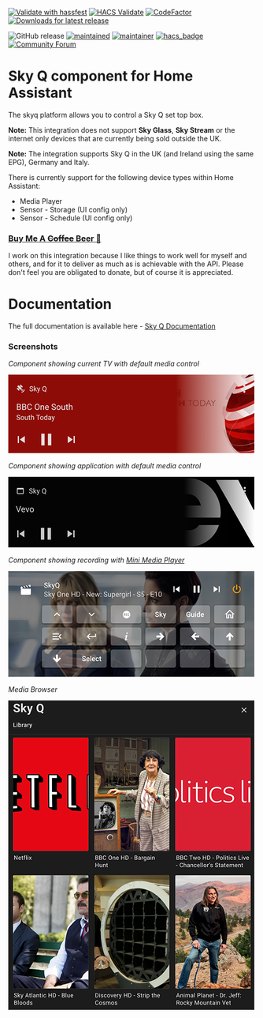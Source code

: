 [![Validate with hassfest](https://github.com/RogerSelwyn/Home_Assistant_SkyQ_MediaPlayer/actions/workflows/hassfest.yaml/badge.svg)](https://github.com/RogerSelwyn/Home_Assistant_SkyQ_MediaPlayer/actions/workflows/hassfest.yaml) [![HACS Validate](https://github.com/RogerSelwyn/Home_Assistant_SkyQ_MediaPlayer/actions/workflows/hacs.yaml/badge.svg)](https://github.com/RogerSelwyn/Home_Assistant_SkyQ_MediaPlayer/actions/workflows/hacs.yaml) [![CodeFactor](https://www.codefactor.io/repository/github/rogerselwyn/home_assistant_skyq_mediaplayer/badge)](https://www.codefactor.io/repository/github/rogerselwyn/home_assistant_skyq_mediaplayer) [![Downloads for latest release](https://img.shields.io/github/downloads/RogerSelwyn/Home_Assistant_SkyQ_MediaPlayer/latest/total.svg)](https://github.com/RogerSelwyn/Home_Assistant_SkyQ_MediaPlayer/releases/latest)

![GitHub release](https://img.shields.io/github/v/release/RogerSelwyn/Home_Assistant_SkyQ_MediaPlayer) [![maintained](https://img.shields.io/maintenance/yes/2023.svg)](#) [![maintainer](https://img.shields.io/badge/maintainer-%20%40RogerSelwyn-blue.svg)](https://github.com/RogerSelwyn) [![hacs_badge](https://img.shields.io/badge/HACS-Default-41BDF5.svg)](https://github.com/hacs/integration) [![Community Forum](https://img.shields.io/badge/community-forum-brightgreen.svg)](https://community.home-assistant.io/t/custom-component-skyq-media-player/140306)


# Sky Q component for Home Assistant

The skyq platform allows you to control a Sky Q set top box.

**Note:** This integration does not support **Sky Glass**, **Sky Stream** or the internet only devices that are currently being sold outside the UK.

**Note:** The integration supports Sky Q in the UK (and Ireland using the same EPG), Germany and Italy.

There is currently support for the following device types within Home Assistant:

- Media Player
- Sensor - Storage (UI config only)
- Sensor - Schedule (UI config only)

### [Buy Me A ~~Coffee~~ Beer 🍻](https://buymeacoffee.com/rogtp)
I work on this integration because I like things to work well for myself and others, and for it to deliver as much as is achievable with the API. Please don't feel you are obligated to donate, but of course it is appreciated.

# Documentation

The full documentation is available here - [Sky Q Documentation](https://rogerselwyn.github.io/Home_Assistant_SkyQ_MediaPlayer/)

### Screenshots

_Component showing current TV with default media control_

<img src="https://raw.githubusercontent.com/RogerSelwyn/Home_Assistant_SkyQ_MediaPlayer/master/docs/screenshots/skyq_1.png">

_Component showing application with default media control_

<img src="https://raw.githubusercontent.com/RogerSelwyn/Home_Assistant_SkyQ_MediaPlayer/master/docs/screenshots/skyq_2.png">

_Component showing recording with [Mini Media Player](https://github.com/kalkih/mini-media-player)_

<img src="https://raw.githubusercontent.com/RogerSelwyn/Home_Assistant_SkyQ_MediaPlayer/master/docs/screenshots/skyq_3.png">

_Media Browser_

<img src="https://raw.githubusercontent.com/RogerSelwyn/Home_Assistant_SkyQ_MediaPlayer/master/docs/screenshots/skyq_4.png">
